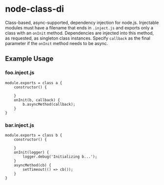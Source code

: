 # node-class-di
Class-based, async-supported, dependency injection for node.js.  Injectable modules must have a filename that ends in `.inject.js` and exports only a class with an `onInit` method.  Dependencies are injected into this method, as requested, as singleton class instances.  Specify `callback` as the final parameter if the `onInit` method needs to be async.

## Example Usage

### foo.inject.js
```
module.exports = class a {
    constructor() {

    }
    onInit(b, callback) {
        b.asyncMethod(callback);
    }
}
```

### bar.inject.js
```
module.exports = class b {
    constructor() {

    }
    onInit(logger) {
        logger.debug('Initializing b...');
    }
    asyncMethod(cb) {
        setTimeout(() => cb());
    }
}
```
